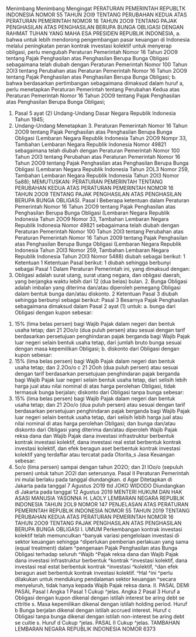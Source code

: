  Menimbang Menimbang Mengingat PERATURAN PEMERINTAH REPUBLTK INDONESIA NOMOR 55 TAHUN 2OI9 TENTANG PERUBAHAN KEDUA ATAS PERATURAN PEMERINTAH NOMOR 16 TAHUN 2OO9 TENTANG PAJAK PENGHASILAN ATAS PENGHASILAN BERUPA BUNGA OBLIGASI
DENGAN RAHMAT TUHAN YANG MAHA ESA PRESIDEN REPUBLIK INDONESIA, a. bahwa untuk lebih mendorong pengembangan pasar keuangan di Indonesia melalui peningkatan peran kontrak investasi kolektif untuk menyerap obligasi, perlu mengubah Peraturan Pemerintah Nomor 16 Tahun 2OO9 tentang Pajak Penghasilan atas Penghasilan Berupa Bunga Obligasi sebagaimana telah diubah dengan Peraturan Pemerintah Nomor 100 Tahun 2Ol3 tentang Perubahan atas Peraturan Pemerintah Nomor 16 Tahun 2OO9 tentang Pajak Penghasilan atas Penghasilan Berupa Bunga Obligasi;
b. bahwa berdasarkan pertimbangan sebagaimana dimaksud dalam huruf a, perlu menetapkan Peraturan Pemerintah tentang Perubahan Kedua atas Peraturan Pemerintah Nomor 16 Tahun 2OO9 tentang Pajak Penghasilan atas Penghasilan Berupa Bunga Obligasi;
1. Pasal 5 ayat (2) Undang-Undang Dasar Negara Republik Indonesia Tahun 1945;
2. Undang-Undang Menetapkan 3. Peraturan Pemerintah Nomor 16 Tahun 2OO9 tentang Pajak Penghasilan atas Penghasilan Berupa Bunga Obligasi (Lembaran Negara Republik Indonesia Tahun 2OO9 Nompr 33, Tambahan Lembaran Negara Republik Indonesia Nomor 49821 sebagaimana telah diubah dengan Peraturan Pemerintah Nomor 100 Tahun 2Ol3 tentang Perubahan atas Peraturan Pemerintah Nomor 16 Tahun 2OO9 tentang Pajak Penghasilan atas Penghasilan Berupa Bunga Obligasi (Lembaran Negara Republik Indonesia Tahun 2OL3 Nomor 259, Tambahan Lembaran Negara Republik Indonesia Tahun 2Ol3 Nomor 5a88);
MEMUTUSKAN:
 PERATURAN PEMERINTAH TENTANG PERUBAHAN KEDUA ATAS PERATURAN PEMERINTAH NOMOR 16 TAHUN 2OO9 TENTANG PAJAK PENGHASILAN ATAS PENGHASILAN BERUPA BUNGA OBLIGASI.
Pasal I
Beberapa ketentuan dalam Peraturan Pemerintah Nomor 16 Tahun 2OO9 tentang Pajak Penghasilan atas Penghasilan Berupa Bunga Obligasi (Lembaran Negara Republik Indonesia Tahun 2OO9 Nomor 33, Tambahan Lembaran Negara Republik Indonesia Nomor 49821 sebagaimana telah diubah dengan Peraturan Pemerintah Nomor 100 Tahun 2Ol3 tentang Perubahan atas Peraturan Pemerintah Nomor 16 Tahun 2009 tentang Pajak Penghasilan atas Penghasilan Berupa Bunga Obligasi (Lembaran Negara Republik Indonesia Tahun 2Ol3 Nomor 259, Tambahan Lembaran Negara Republik Indonesia Tahun 2Ol3 Nomor 5488) diubah sebagai berikut: 1 Ketentuan 1 Ketentuan Pasal berikut: 1 diubah sehingga berbunyi sebagai
Pasal 1
Dalam Peraturan Pemerintah ini, yang dimaksud dengan:
1. Obligasi adalah surat utang, surat utang negara, dan obligasi daerah, yang berjangka waktu lebih dari 12 (dua belas) bulan. 2. Bunga Obligasi adalah imbalan yang diterima dan/atau diperoleh pemegang Obligasi dalam bentuk bunga dan/atau diskonto. 2 Ketentuan Pasal 3 diubah sehingga berbunyi sebagai berikut:
Pasal 3
Besarnya Pajak Penghasilan sebagaimana dimaksud dalam Pasal 2 ayat (1) untuk:
a. bunga dari Obligasi dengan kupon sebesar:
1) 15% (lima belas persen) bagi Wajib Pajak dalam negeri dan bentuk usaha tetap; dan 21 2Oo/o (dua puluh persen) atau sesuai dengan tarif berdasarkan persetujuan penghindaran pajak berganda bagi Wajib Pajak luar negeri selain bentuk usaha tetap, dari jumlah bruto bunga sesuai dengan masa kepemilikan Obligasi;
b. diskonto dari Obligasi dengan kupon sebesar:
1) 15% (lima belas persen) bagi Wajib Pajak dalam negeri dan bentuk usaha tetap; dan
2.2Oo/o c 21 2Ooh (dua puluh persen) atau sesuai dengan tarif berdasarkan persetujuan penghindaran pajak berganda bagi Wajib Pajak luar negeri selain bentuk usaha tetap, dari selisih lebih harga jual atau nilai nominal di atas harga perolehan Obligasi, tidak termasuk bunga berjalan; diskonto dari Obligasi tanpa bunga sebesar:
1) 15% (lima belas persen) bagi Wajib Pajak dalam negeri dan bentuk usaha tetap; dan 21 2Oo/o (dua puluh persen) atau sesuai dengan tarif berdasarkan persetujuan penghindaran pajak berganda bagi Wajib Pajak luar negeri selain bentuk usaha tetap, dari selisih lebih harga jual atau nilai nominal di atas harga perolehan Obligasi; dan bunga dan/atau diskonto dari Obligasi yang diterima dan/atau diperoleh Wajib Pajak reksa dana dan Wajib Pajak dana investasi infrastruktur berbentuk kontrak investasi kolektif, dana investasi real estat berbentuk kontrak investasi kolektif, dan efek beragun aset berbentuk kontrak investasi kolektif yang terdaftar atau tercatat pada Otorita_s Jasa Keuangan sebesar:
1) 5o/o (lima persen) sampai dengan tahun 2O2O; dan 2l IOo/o (sepuluh persen) untuk tahun 2O2l dan seterusnya. Pasal II Peraturan Pemerintah ini mulai berlaku pada tanggal diundangkan. d Agar Ditetapkan di Jakarta pada tanggal 7 Agustus 2O19 ttd JOKO WIDODO Diundangkan di Jakarta pada tanggal 12 Agustus 2019 MENTERI HUKUM DAN HAK ASASI MANUSIA YASONNA H. LAOLY LEMBARAN NEGARA REPUBLIK INDONESIA TAHUN 2OL9 NOMOR 147 PENJELASAN ATAS PERATURAN PEMERINTAH REPUBLIK INDONESIA NOMOR 55 TAHUN 2019 TENTANG PERUBAHAN KEDUA ATAS PERATURAN PEMERINTAH NOMOR 16 TAHUN 2OO9 TENTANG PAJAK PENGHASILAN ATAS PENGHASILAN BERUPA BUNGA OBLIGASI I. UMUM Perkembangan kontrak investasi kolektif telah memunculkan ^banyak variasi pengelolaan investasi di sektor keuangan sehingga ^diperlukan pemberian perlakuan yang sama (equal treatment) dalam ^pengenaan Pajak Penghasilan atas Bunga Obligasi terhadap seluruh ^Wajib ^Pajak reksa dana dan Wajib Pajak dana investasi infrastruktur berbentuk ^kontrak ^investasi kolektif, dana investasi real estat berbentuk kontrak ^investasi ^kolektif, ^dan efek beragun aset berbentuk kontrak investasi kolektif. ^Hal ^ini ^perlu dilakukan untuk mendukung pendalaman sektor keuangan ^secara menyeluruh, tidak hanya kepada Wajib Pajak reksa dana. II. PASAL DEMI PASAL
Pasal I
Angka 1
Pasal 1
Cukup ^jelas. Angka 2
Pasal 3
Huruf a Obligasi dengan kupon dikenal dengan istilah interest be aring debt se cttritie s. Masa kepemilikan dikenal dengan istilah holding period. Huruf b Bunga berjalan dikenal dengan istilah accrued interest. Huruf c Obligasi tanpa bunga dikenal dengan istilah non-interest be aring debt se cuitie s. Huruf d Cukup ^jelas. PASAL II Cukup ^jelas. TAMBAHAN LEMBARAN NEGARA REPUBLIK INDONESIA NOMOR 6373